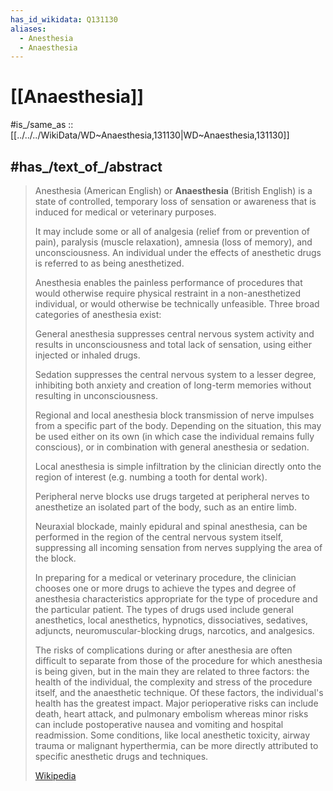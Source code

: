 ```yaml
---
has_id_wikidata: Q131130
aliases:
  - Anesthesia
  - Anaesthesia
---
```


# [[Anaesthesia]] 

#is_/same_as :: [[../../../WikiData/WD~Anaesthesia,131130|WD~Anaesthesia,131130]] 

## #has_/text_of_/abstract 

> Anesthesia (American English) or **Anaesthesia** (British English) is a state of controlled, 
> temporary loss of sensation or awareness that is induced for medical or veterinary purposes. 
> 
> It may include some or all of analgesia (relief from or prevention of pain), 
> paralysis (muscle relaxation), amnesia (loss of memory), and unconsciousness. 
> An individual under the effects of anesthetic drugs is referred to as being anesthetized.
>
> Anesthesia enables the painless performance of procedures 
> that would otherwise require physical restraint in a non-anesthetized individual, 
> or would otherwise be technically unfeasible. Three broad categories of anesthesia exist:
>
> General anesthesia suppresses central nervous system activity and results in unconsciousness 
> and total lack of sensation, using either injected or inhaled drugs.
>
> Sedation suppresses the central nervous system to a lesser degree, inhibiting both anxiety 
> and creation of long-term memories without resulting in unconsciousness.
>
> Regional and local anesthesia  block transmission of nerve impulses from a specific part of the body. 
> Depending on the situation, this may be used either on its own (in which case the individual remains fully conscious), or in combination with general anesthesia or sedation.
>
> Local anesthesia is simple infiltration by the clinician directly onto the region of interest (e.g. numbing a tooth for dental work).
>
> Peripheral nerve blocks use drugs targeted at peripheral nerves to anesthetize an isolated part of the body, such as an entire limb.
>
> Neuraxial blockade, mainly epidural and spinal anesthesia, can be performed in the region of the central nervous system itself, suppressing all incoming sensation from nerves supplying the area of the block.
>
> In preparing for a medical or veterinary procedure, the clinician chooses one or more drugs to achieve the types and degree of anesthesia characteristics appropriate for the type of procedure and the particular patient. The types of drugs used include general anesthetics, local anesthetics, hypnotics, dissociatives, sedatives, adjuncts, neuromuscular-blocking drugs, narcotics, and analgesics.
>
> The risks of complications during or after anesthesia are often difficult to separate from those of the procedure for which anesthesia is being given, but in the main they are related to three factors: the health of the individual, the complexity and stress of the procedure itself, and the anaesthetic technique. Of these factors, the individual's health has the greatest impact. Major perioperative risks can include death, heart attack, and pulmonary embolism whereas minor risks can include postoperative nausea and vomiting and hospital readmission. Some conditions, like local anesthetic toxicity, airway trauma or malignant hyperthermia, can be more directly attributed to specific anesthetic drugs and techniques.
>
> [Wikipedia](https://en.wikipedia.org/wiki/Anesthesia) 

